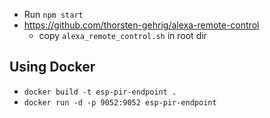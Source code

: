 - Run `npm start`
- https://github.com/thorsten-gehrig/alexa-remote-control
  - copy `alexa_remote_control.sh` in root dir
  
## Using Docker
- `docker build -t esp-pir-endpoint .`
- `docker run -d -p 9052:9052 esp-pir-endpoint`
